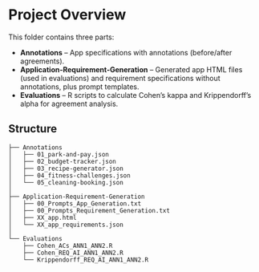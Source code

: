 # Project Overview

This folder contains three parts:

- **Annotations** – App specifications with annotations (before/after agreements).  
- **Application-Requirement-Generation** – Generated app HTML files (used in evaluations) and requirement specifications without annotations, plus prompt templates.  
- **Evaluations** – R scripts to calculate Cohen’s kappa and Krippendorff’s alpha for agreement analysis.

## Structure

```
├── Annotations
│   ├── 01_park-and-pay.json
│   ├── 02_budget-tracker.json
│   ├── 03_recipe-generator.json
│   ├── 04_fitness-challenges.json
│   └── 05_cleaning-booking.json
│
├── Application-Requirement-Generation
│   ├── 00_Prompts_App_Generation.txt
│   ├── 00_Prompts_Requirement_Generation.txt
│   ├── XX_app.html
│   └── XX_app_requirements.json
│
└── Evaluations
    ├── Cohen_ACs_ANN1_ANN2.R
    ├── Cohen_REQ_AI_ANN1_ANN2.R
    └── Krippendorff_REQ_AI_ANN1_ANN2.R
```
